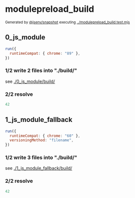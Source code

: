# modulepreload_build

<sub>
  Generated by <a href="https://github.com/jsenv/core/tree/main/packages/independent/snapshot">@jsenv/snapshot</a> executing <a href="../modulepreload_build.test.mjs">../modulepreload_build.test.mjs</a>
</sub>

## 0_js_module

```js
run({
  runtimeCompat: { chrome: "89" },
})
```

### 1/2 write 2 files into "./build/"

see [./0_js_module/build/](./0_js_module/build/)

### 2/2 resolve

```js
42
```

## 1_js_module_fallback

```js
run({
  runtimeCompat: { chrome: "60" },
  versioningMethod: "filename",
})
```

### 1/2 write 3 files into "./build/"

see [./1_js_module_fallback/build/](./1_js_module_fallback/build/)

### 2/2 resolve

```js
42
```